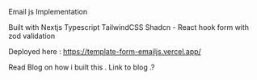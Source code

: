 Email js Implementation

Built with 
Nextjs
Typescript
TailwindCSS
Shadcn - React hook form with zod validation

Deployed here : https://template-form-emailjs.vercel.app/

Read Blog on how i built this .
Link to blog .?

